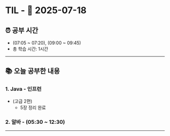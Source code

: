 # TIL - 📅 2025-07-18

## ⏰ 공부 시간
- (07:05 ~ 07:20), (09:00 ~ 09:45)
- 총 학습 시간: 1시간

---

## 📚 오늘 공부한 내용
### 1. Java - 인프런
- (고급 2편)
  - 5장 정리 완료

### 2. 알바 - (05:30 ~ 12:30)

---
